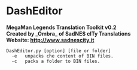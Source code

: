 # DashEditor
**MegaMan Legends Translation Toolkit v0.2**  
**Created by \_Ombra_ of SadNES cITy Translations**  
**Website: http://www.sadnescity.it**  

```
DashEditor.py [option] [file or folder]
  -e   unpacks che content of BIN files.
  -c   packs a folder to BIN files.
```
